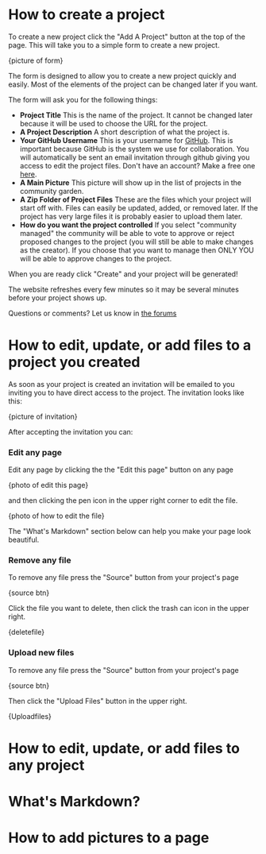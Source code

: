 # How to create a project

To create a new project click the "Add A Project" button at the top of the page. This will take you to a simple form to create a new project.

{picture of form}

The form is designed to allow you to create a new project quickly and easily. Most of the elements of the project can be changed later if you want.

The form will ask you for the following things:

- **Project Title** This is the name of the project. It cannot be changed later because it will be used to choose the URL for the project.
- **A Project Description** A short description of what the project is.
- **Your GitHub Username** This is your username for [GitHub](https://github.com/). This is important because GitHub is the system we use for collaboration. You will automatically be sent an email invitation through github giving you access to edit the project files. Don't have an account? Make a free one [here](https://github.com/join).
- **A Main Picture** This picture will show up in the list of projects in the community garden.
- **A Zip Folder of Project Files** These are the files which your project will start off with. Files can easily be updated, added, or removed later. If the project has very large files it is probably easier to upload them later.
- **How do you want the project controlled** If you select "community managed" the community will be able to vote to approve or reject proposed changes to the project (you will still be able to make changes as the creator). If you choose that you want to manage then ONLY YOU will be able to approve changes to the project.

When you are ready click "Create" and your project will be generated! 

The website refreshes every few minutes so it may be several minutes before your project shows up.

Questions or comments? Let us know in [the forums](https://forums.maslowcnc.com)

# How to edit, update, or add files to a project you created

As soon as your project is created an invitation will be emailed to you inviting you to have direct access to the project. The invitation looks like this:

{picture of invitation}

After accepting the invitation you can:

### Edit any page

Edit any page by clicking the the "Edit this page" button on any page

{photo of edit this page}

and then clicking the pen icon in the upper right corner to edit the file.

{photo of how to edit the file}

The "What's Markdown" section below can help you make your page look beautiful.

### Remove any file

To remove any file press the "Source" button from your project's page

{source btn}

Click the file you want to delete, then click the trash can icon in the upper right.

{deletefile}

### Upload new files

To remove any file press the "Source" button from your project's page

{source btn}

Then click the "Upload Files" button in the upper right.

{Uploadfiles}

# How to edit, update, or add files to any project

# What's Markdown?

# How to add pictures to a page
